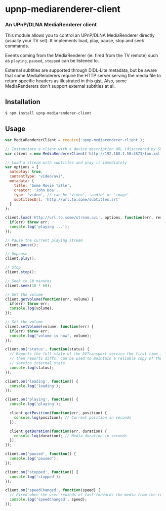 upnp-mediarenderer-client
=========================
### An UPnP/DLNA MediaRenderer client

This module allows you to control an UPnP/DLNA MediaRenderer directly (usually your TV set). It implements load, play, pause, stop and seek commands.

Events coming from the MediaRenderer (ie. fired from the TV remote) such as `playing`, `paused`, `stopped` can be listened to.

External subtitles are supported through DIDL-Lite metadata, but be aware that some MediaRenderers require the HTTP server serving the media file to return specific headers as illustrated in this [gist](https://gist.github.com/thibauts/5f5f8d8ce6566c8289e6). Also, some MediaRenderers don't support external subtitles at all.

Installation
------------

```bash
$ npm install upnp-mediarenderer-client
```

Usage
-----

```javascript
var MediaRendererClient = require('upnp-mediarenderer-client');

// Instanciate a client with a device description URL (discovered by SSDP)
var client = new MediaRendererClient('http://192.168.1.50:4873/foo.xml');

// Load a stream with subtitles and play it immediately
var options = { 
  autoplay: true,
  contentType: 'video/avi',
  metadata: {
    title: 'Some Movie Title',
    creator: 'John Doe',
    type: 'video', // can be 'video', 'audio' or 'image'
    subtitlesUrl: 'http://url.to.some/subtitles.srt'
  }
};

client.load('http://url.to.some/stream.avi', options, function(err, result) {
  if(err) throw err;
  console.log('playing ...');
});

// Pause the current playing stream
client.pause();

// Unpause
client.play();

// Stop
client.stop();

// Seek to 10 minutes
client.seek(10 * 60);

// Get the volume
client.getVolume(function(err, volume) {
  if(err) throw err;
  console.log(volume);
});

// Set the volume
client.setVolume(volume, function(err) {
  if(err) throw err;
  console.log("volume is now", volume);
});

client.on('status', function(status) {
  // Reports the full state of the AVTransport service the first time it fires,
  // then reports diffs. Can be used to maintain a reliable copy of the
  // service internal state.
  console.log(status);
});

client.on('loading', function() {
  console.log('loading');
});

client.on('playing', function() {
  console.log('playing');

  client.getPosition(function(err, position) {
    console.log(position); // Current position in seconds
  });

  client.getDuration(function(err, duration) {
    console.log(duration); // Media duration in seconds
  });
});

client.on('paused', function() {
  console.log('paused');
});

client.on('stopped', function() {
  console.log('stopped');
});

client.on('speedChanged', function(speed) {
  // Fired when the user rewinds of fast-forwards the media from the remote
  console.log('speedChanged', speed);
});
```
